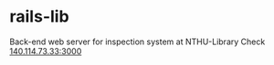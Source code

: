 # rails-lib
Back-end web server for inspection system at NTHU-Library
Check [140.114.73.33:3000](140.114.73.33:3000)
